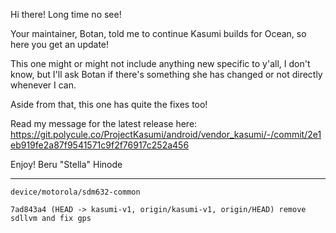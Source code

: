 Hi there! Long time no see!

Your maintainer, Botan, told me to continue Kasumi builds for Ocean, so
here you get an update!

This one might or might not include anything new specific to y'all, I
don't know, but I'll ask Botan if there's something she has changed or
not directly whenever I can.

Aside from that, this one has quite the fixes too!

Read my message for the latest release here:
https://git.polycule.co/ProjectKasumi/android/vendor_kasumi/-/commit/2e1eb919fe2a87f9541571c9f2f76917c252a456

Enjoy!
                       Beru "Stella" Hinode

-----------------------------------------------------------------------


`device/motorola/sdm632-common`

```
7ad843a4 (HEAD -> kasumi-v1, origin/kasumi-v1, origin/HEAD) remove sdllvm and fix gps
```
